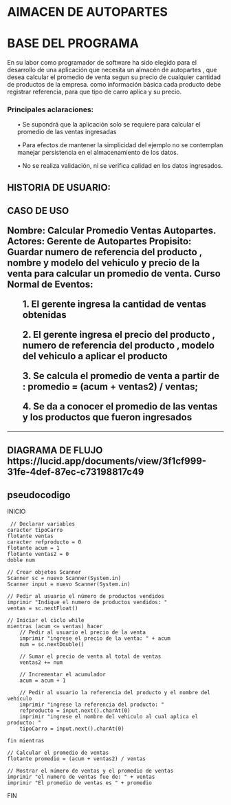 


# AlMACEN DE AUTOPARTES 
# BASE DEL PROGRAMA 

En su labor como programador de software ha sido elegido para el desarrollo de una aplicación que necesita un almacén de autopartes , que desea calcular el promedio de venta segun su precio de  cualquier cantidad de productos de la empresa.  como información básica cada producto debe registrar referencia, para que tipo de carro aplica y su precio.

 ### Principales aclaraciones:
 
<ol>
• Se supondrá que la aplicación solo se requiere para calcular el promedio de las ventas ingresadas 
</ol>
<ol>
• Para efectos de mantener la simplicidad del ejemplo no se contemplan manejar persistencia en el almacenamiento de los datos.
</ol>
<ol>
• No se realiza validación, ni se verifica calidad en los datos ingresados.
</ol>

<H2>HISTORIA DE USUARIO:




<h2>CASO DE USO


 <b>Nombre:</b> Calcular Promedio Ventas Autopartes.
 <b> Actores: </b> Gerente de Autopartes
Propisito: Guardar numero de referencia del producto ,  nombre y modelo del vehiculo y precio de la venta para calcular un promedio de venta.
<b>Curso Normal de Eventos:</b>
<ol>
1. El gerente ingresa la cantidad de ventas obtenidas
</ol>
<ol>
2. El gerente ingresa el precio del producto , numero de referencia del producto , modelo del vehiculo a aplicar el producto
</ol>
<ol>
3. Se calcula el promedio de venta a partir de : 
promedio =  (acum + ventas2) / ventas;</ol>
<ol>
4. Se da a conocer el promedio de las ventas y los productos que fueron ingresados 
</ol>

<hr>
<H2>DIAGRAMA DE FLUJO

<link>https://lucid.app/documents/view/3f1cf999-31fe-4def-87ec-c73198817c49</link>


</hr>


<h2>pseudocodigo</h2>
<p>
INICIO

     // Declarar variables
    caracter tipoCarro
    flotante ventas
    caracter refproducto = 0
    flotante acum = 1
    flotante ventas2 = 0
    doble num
    
    // Crear objetos Scanner
    Scanner sc = nuevo Scanner(System.in)
    Scanner input = nuevo Scanner(System.in)
    
    // Pedir al usuario el número de productos vendidos
    imprimir "Indique el numero de productos vendidos: "
    ventas = sc.nextFloat()
    
    // Iniciar el ciclo while
    mientras (acum <= ventas) hacer
        // Pedir al usuario el precio de la venta
        imprimir "ingrese el precio de la venta: " + acum
        num = sc.nextDouble()
        
        // Sumar el precio de venta al total de ventas
        ventas2 += num
        
        // Incrementar el acumulador
        acum = acum + 1
        
        // Pedir al usuario la referencia del producto y el nombre del vehículo
        imprimir "ingrese la referencia del producto: "
        refproducto = input.next().charAt(0)
        imprimir "ingrese el nombre del vehiculo al cual aplica el producto: "
        tipoCarro = input.next().charAt(0)
        
    fin mientras
    
    // Calcular el promedio de ventas
    flotante promedio = (acum + ventas2) / ventas
    
    // Mostrar el número de ventas y el promedio de ventas
    imprimir "el numero de ventas fue de: " + ventas
    imprimir "El promedio de ventas es " + promedio
    
FIN
